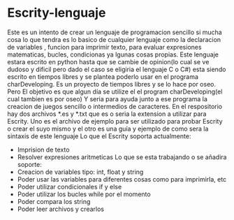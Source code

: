 # Escrity-lenguaje
Este es un intento de crear un lenguaje de programacion sencillo si mucha cosa lo que tendra es  lo basico de cualquier lenguaje como la declaracion de variables , funcion para imprimir texto, para evaluar expresiones matematicas, bucles, condicionas ya lgunas cosas propias. Este lenguaje estara escrito en python hasta que se cambie de opinion(lo cual se ve dudoso y dificil pero dado el caso se eligiria el lenguaje C o C#) esta siendo escrito en tiempos libres y se plantea poderlo usar en el programa charDeveloping. Es un proyecto de tiempos libres y se lo hace por oseo. Pero 
El objetivo es que algun día se utilize el el program charDeveloping(el cual tambien es por oseo)
Y seria para ayuda junto a ese programa la creacion de juegos sencillo o intermedios de caracteres.
En el respositorio hay dos archivos *.es y *.txt que es o seria la extension a utilizar para Escrity.
Uno es el archivo de ejemplo para ser utilizado para probar Escrity o crear el suyo mismo y
el otro es una guía y ejemplo de como sera la sintaxis de este lenguaje
Lo que el Escrity soporta actualmente:
* Imprision de texto
* Resolver expresiones aritmeticas
Lo que se esta trabajando o se añadira soporte:
* Creacion de variables tipo: int, float y string
* Poder usar las variables para diferentes cosas como para imprimirla, etc
* Poder utilizar condicionales if y else
* Poder utilizar los bucles while por el momento
* Poder compara los string
* Poder leer archivos y crearlos
